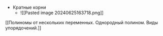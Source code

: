 - Кратные корни
	- ![[Pasted image 20240625163718.png]]


[[Полиномы от нескольких переменных. Однородный полином. Виды упорядочений.]]